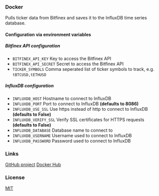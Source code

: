 ### Docker
Pulls ticker data from Bitfinex and saves it to the InfluxDB time series database.

#### Configuration via environment variables
##### Bitfinex API configuration
- `BITFINEX_API_KEY` Key to access the Bitfinex API
- `BITFINEX_API_SECRET` Secret to access the Bitfinex API
- `TICKER_SYMBOLS` Comma seperated list of ticker symbols to track, e.g. `tBTCUSD,tETHUSD`

##### InfluxDB configuration
- `INFLUXDB_HOST` Hostname to connect to InfluxDB
- `INFLUXDB_PORT` Port to connect to InfluxDB **(defaults to 8086)**
- `INFLUXDB_USE_SSL` Use https instead of http to connect to InfluxDB **(defaults to False)**
- `INFLUXDB_VERIFY_SSL` Verify SSL certificates for HTTPS requests **(defaults to False)**
- `INFLUXDB_DATABASE` Database name to connect to
- `INFLUXDB_USERNAME` Username used to connect to InfluxDB
- `INFLUXDB_PASSWORD` Password used to connect to InfluxDB

### Links
[GitHub project](https://github.com/JasperZ/bitfinex-crawler)
[Docker Hub](https://hub.docker.com/r/zdock/bitfinex-crawler)

### License
[MIT](https://github.com/JasperZ/bitfinex-crawler/blob/master/LICENSE)
